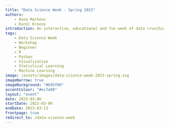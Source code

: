 ```yaml
---
title: "Data Science Week - Spring 2023"
authors:
    - Anna Machens
    - Karel Kroeze
introduction: An interactive, educational and fun week of data crunching, modelling, (virtual) lunch workshops, and team work open to all BMS students and staff.
tags:
    - Data Science Week
    - Workshop
    - Beginner
    - R
    - Python
    - Visualization
    - Statistical Learning
    - Machine Learning
image: /assets/images/data-science-week-2023-spring.svg
imageNarrow: true
imageBackground: "#b95f06"
accentColour: "#ec7a08"
layout: "event"
date: 2023-03-06
startDate: 2023-03-06
endDate: 2023-03-13
frontpage: true
redirect_to: /data-science-week
---
```


<!-- Note: this page redirects to /data-science-week, edit details there. -->
